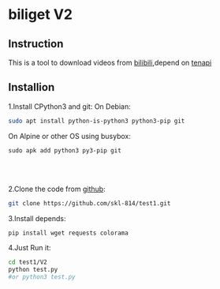 # biliget V2

## Instruction
This is a tool to download videos from [bilibili](https://www.bilibili.com),depend on [tenapi](https://tenapi.com)

## Installion
1.Install CPython3 and git:
On Debian:
```bash
sudo apt install python-is-python3 python3-pip git
```

On Alpine or other OS using busybox:
```ash
sudo apk add python3 py3-pip git
```
<br></br>

2.Clone the code from [github](https://github.com/skl-814/test1):
```bash
git clone https://github.com/skl-814/test1.git
```

3.Install depends:
```bash
pip install wget requests colorama
```

4.Just Run it:
```bash
cd test1/V2
python test.py
#or python3 test.py
```
